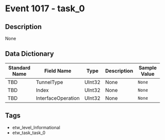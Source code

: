 # Event 1017 - task_0

## Description
None

## Data Dictionary
|Standard Name|Field Name|Type|Description|Sample Value|
|---|---|---|---|---|
|TBD|TunnelType|UInt32|None|`None`|
|TBD|Index|UInt32|None|`None`|
|TBD|InterfaceOperation|UInt32|None|`None`|

## Tags
* etw_level_Informational
* etw_task_task_0